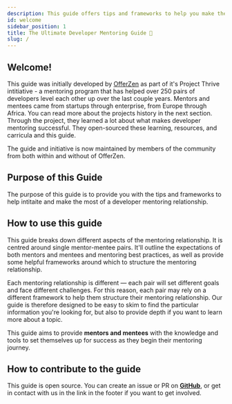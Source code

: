 ```yaml
---
description: This guide offers tips and frameworks to help you make the most of your mentoring relationship.
id: welcome
sidebar_position: 1
title: The Ultimate Developer Mentoring Guide 🚀
slug: /
---
```


<head>
    <meta property="og:title" content="The Ultimate Developer Mentoring Guide" />
    <meta property="og:type" content="article" />
    <meta property="og:url" content="https://www.developermentoring.guide/introduction/welcome" />
</head>

## Welcome!

This guide was initially developed by [OfferZen](https://www.offerzen.com/) as part of it's Project Thrive intitiative - a mentoring program that has helped over 250 pairs of developers level each other up over the last couple years. Mentors and mentees came from startups through enterprise, from Europe through Africa. You can read more about the projects history in the next section. Through the project, they learned a lot about what makes developer mentoring successful. They open-sourced these learning, resources, and carricula and this guide. 

The guide and initiative is now maintained by members of the community from both within and without of OfferZen. 

## Purpose of this Guide
The purpose of this guide is to provide you with the tips and frameworks to help intitaite and make the most of a developer mentoring relationship.

## How to use this guide
This guide breaks down different aspects of the mentoring relationship. It is centred around single mentor-mentee pairs. It'll outline the expectations of both mentors and mentees and mentoring best practices, as well as provide some helpful frameworks around which to structure the mentoring relationship.&#x20;

Each mentoring relationship is different — each pair will set different goals and face different challenges. For this reason, each pair may rely on a different framework to help them structure their mentoring relationship. Our guide is therefore designed to be easy to skim to find the particular information you're looking for, but also to provide depth if you want to learn more about a topic.&#x20;
  
This guide aims to provide **mentors and mentees** with the knowledge and tools to set themselves up for success as they begin their mentoring journey.

## How to contribute to the guide
This guide is open source. You can create an issue or PR on [**GitHub**](https://github.com/OfferZen-Community/developer-mentoring/issues), or get in contact with us in the link in the footer if you want to get involved.
